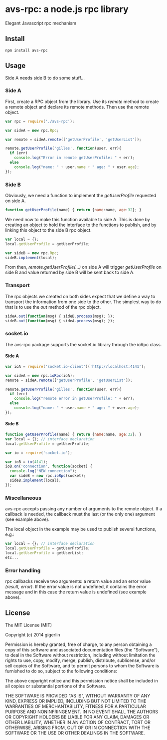 
# avs-rpc: a node.js rpc library #

Elegant Javascript rpc mechanism

## Install ##

`npm install avs-rpc`

## Usage ##

Side A needs side B to do some stuff...

### Side A ###
First, create a RPC object from the library. Use its *remote* method to create a remote object and declare its remote methods. Then use the remote object.

```js
var rpc = require('./avs-rpc');

var sideA = new rpc.Rpc;

var remote = sideA.remote(['getUserProfile', 'getUserList']);

remote.getUserProfile('gilles', function(user, err){
  if (err)
    console.log("Error in remote getUserProfile: " + err);
  else
    console.log("name: " + user.name + " age: " + user.age);
});
```
### Side B ###

Obviously, we need a function to implement the *getUserProfile* requested on side A.
```js
function getUserProfile(name) { return {name:name, age:32}; }
```

We need now to make this function available to side A. This is done by creating an object to hold the interface to the functions to publish, and by linking this object to the side B rpc object.

```js
var local = {};
local.getUserProfile = getUserProfile;

var sideB = new rpc.Rpc;
sideB.implement(local);
```

From then, *remote.getUserProfile(...)* on side A will trigger *getUserProfile* on side B and value returned by side B will be sent back to side A.

### Transport ###

The rpc objects we created on both sides expect that we define a way to transport the information from one side to the other. The simplest way to do that is to use the *out* method of the rpc object.

```js
sideA.out(function(msg) { sideB.process(msg); });
sideB.out(function(msg) { sideA.process(msg); });
```
### socket.io ###
The avs-rpc package supports the socket.io library through the ioRpc class.

#### Side A ####

```js
var ioA = require('socket.io-client')('http://localhost:4141');

var sideA = new rpc.ioRpc(ioA);
remote = sideA.remote(['getUserProfile', 'getUserList']);

remote.getUserProfile('gilles', function(user, err){
  if (err)
    console.log("remote error in getUserProfile: " + err);
  else
    console.log("name: " + user.name + " age: " + user.age);
});
```
#### Side B ####

```js
function getUserProfile(name) { return {name:name, age:32}; }
var local = {}; // interface declaration
local.getUserProfile = getUserProfile;

var io = require('socket.io');

var ioB = io(4141);
ioB.on('connection', function(socket) {
  console.log("NEW connection");
  var sideB = new rpc.ioRpc(socket);
  sideB.implement(local);
}); 
```

### Miscellaneous ###

avs-rpc accepts passing any number of arguments to the remote object. If a callback is needed, the callback must the last (or the only one) argument (see example above).

The local object in the example may be used to publish several functions, e.g.:
```js
var local = {}; // interface declaration
local.getUserProfile = getUserProfile;
local.getUserProfile = getUserList;
etc...
```

### Error handling ###
rpc callbacks receive two arguments: a return value and an error value *(result, error)*. If the error value is not undefined, it contains the error message and in this case the return value is undefined (see example above).

## License ##

The MIT License (MIT)

Copyright (c) 2014 gigerlin

Permission is hereby granted, free of charge, to any person obtaining a copy
of this software and associated documentation files (the "Software"), to deal
in the Software without restriction, including without limitation the rights
to use, copy, modify, merge, publish, distribute, sublicense, and/or sell
copies of the Software, and to permit persons to whom the Software is
furnished to do so, subject to the following conditions:

The above copyright notice and this permission notice shall be included in all
copies or substantial portions of the Software.

THE SOFTWARE IS PROVIDED "AS IS", WITHOUT WARRANTY OF ANY KIND, EXPRESS OR
IMPLIED, INCLUDING BUT NOT LIMITED TO THE WARRANTIES OF MERCHANTABILITY,
FITNESS FOR A PARTICULAR PURPOSE AND NONINFRINGEMENT. IN NO EVENT SHALL THE
AUTHORS OR COPYRIGHT HOLDERS BE LIABLE FOR ANY CLAIM, DAMAGES OR OTHER
LIABILITY, WHETHER IN AN ACTION OF CONTRACT, TORT OR OTHERWISE, ARISING FROM,
OUT OF OR IN CONNECTION WITH THE SOFTWARE OR THE USE OR OTHER DEALINGS IN THE
SOFTWARE.
